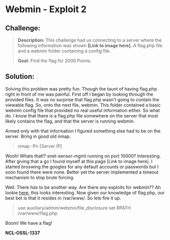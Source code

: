 Webmin - Exploit 2
========================
## Challenge:

> **Description:** This challenge had us connecting to a server where the following information was shown **[Link to image here].** A flag.php file and a webmin folder containing a config file.
>
> **Goal:** Find the flag for 2000 Points.

## Solution:

Solving this problem was pretty fun. Though the taunt of having flag.php right in front of me was painful. First off I began by looking through the provided files. It was no surprise that flag.php wasn't going to contain the viewable flag. So, onto the next file, webmin. This folder contained a basic webmin config file that provided no real useful information either. So what do. I know that there is a flag.php file somewhere on the server that most likely contains the flag, and that the server is running webmin.

Armed only with that information I figured something else had to be on the server. Bring in good old nmap.
> nmap -Pn [Server IP]

Wooh! Whats that!? snet-sensor-mgmt running on port 10000? Interesting. After giving that a go I found myself at this page [Link to image here]. I started broswing the googles for any default accounts or passwords but I soon found there were none. Better yet the server implemented a timeout mechanism to stop brute forcing.

Well. There _has_ to be another way. Are there any exploits for webmin?? Ah lookie [here](http://www.rapid7.com/db/modules/auxiliary/admin/webmin/file_disclosure), this looks interesting. Now given our knowledge of flag.php, our best bet is that it resides in /var/www/. So lets fire it up.

> use auxiliary/admin/webmin/file_disclosure
> set RPATH /var/www/flag.php

Boom! We have a flag!

**NCL-OSSL-1337**
